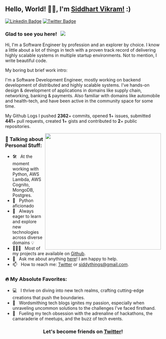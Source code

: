 ## Hello, World! 👋👋, I'm [Siddhart Vikram!](https://twitter.com/siddythings)  :)
<!-- and you've reached my Dev space on the WWW -->

<!-- [![Website Badge](https://img.shields.io/badge/Website-3b5998?style=flat-square&logo=google-chrome&logoColor=white)](https://vikrantbhat.com/) -->

[![Linkedin Badge](https://img.shields.io/badge/LinkedIn-0077B5?style=for-the-badge&logo=linkedin&logoColor=white)](https://linkedin.com/in/siddythings)
[![Twitter Badge](https://img.shields.io/badge/Twitter-1DA1F2?style=for-the-badge&logo=twitter&logoColor=white)](https://twitter.com/siddythings)
<!-- [![Dev.to Badge](https://img.shields.io/badge/dev.to-0A0A0A?style=for-the-badge&logo=dev.to&logoColor=white)](https://dev.to/siddythings/) -->
<!-- [![Hashnode Badge](https://img.shields.io/badge/Hashnode-2962FF?style=for-the-badge&logo=hashnode&logoColor=white)](https://vikrantbhat.hashnode.dev/) -->

### Glad to see you here! &nbsp; ![](https://visitor-badge.glitch.me/badge?page_id=siddythings.siddythings&style=flat-square&color=0088cc)


Hi, I'm a Software Engineer by profession and an explorer by choice. I know a little about a lot of things in tech with a proven track record of delivering highly scalable systems in multiple startup environments. Not to mention, I write beautiful code. 

My boring but brief work intro:

I'm a Software Development Engineer, mostly working on backend development of distributed and highly scalable systems. I've hands-on design & development of applications in domains like supply chain, networking, banking & payments. Also familiar with domains like automobile and health-tech, and have been active in the community space for some time.


My Github Logs I pushed **2362**+ commits, opened **1**+ issues, submitted **441**+ pull requests, created **1**+ gists and contributed to **2**+ public repositories.


<img align="right" width="375" alt="" src="https://miro.medium.com/v2/resize:fit:948/format:webp/1*wB7GCf1Aaic4tsizPVLdrQ.jpeg" />

### 🚀 Talking about Personal Stuff:

- 🛠 &nbsp; At the moment working with Python, AWS Lambda, AWS Cognito, MongoDB, Postgres.
- 🐍 &nbsp; Python aficionado
- 🌱 &nbsp; Always eager to learn and explore new technologies across diverse domains 💡
- 👨🏻‍💻 &nbsp; Most of my projects are available on [Github](https://github.com/siddythings).
- 💬 &nbsp; Ask me about anything [here](https://github.com/siddythings/siddythings/issues/1)! I am happy to help.
- 📫 &nbsp; How to reach me: [Twitter](https://twitter.com/siddythings) or siddythings@gmail.com.
<!-- - 📝 &nbsp; Checkout my [Resume](https://github.com/siddythings/siddythings/blob/master/resume.pdf). (Haven't update it in a while, but here you go) -->
<!-- - 🚀 &nbsp; I’m currently learning Full Stack Development. -->

### 🔥 My Absolute Favorites:

- 💻 &nbsp; I thrive on diving into new tech realms, crafting cutting-edge creations that push the boundaries.
- 📰 &nbsp; Wordsmithing tech blogs ignites my passion, especially when unraveling uncommon solutions to the challenges I've faced firsthand.
- 🍕 &nbsp; Fueling my tech obsession with the adrenaline of hackathons, the camaraderie of meetups, and the buzz of tech events.


<div align="center">

### Let's become friends on [Twitter](https://twitter.com/siddythings)!

</div>
